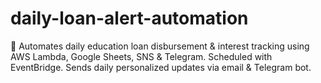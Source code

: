 # daily-loan-alert-automation
📅 Automates daily education loan disbursement &amp; interest tracking using AWS Lambda, Google Sheets, SNS &amp; Telegram. Scheduled with EventBridge. Sends daily personalized updates via email &amp; Telegram bot.
